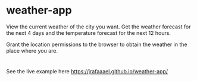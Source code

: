 # weather-app
View the current weather of the city you want. Get the weather forecast for the next 4 days and the temperature forecast for the next 12 hours.

Grant the location permissions to the browser to obtain the weather in the place where you are.
#
See the live example here https://jrafaaael.github.io/weather-app/